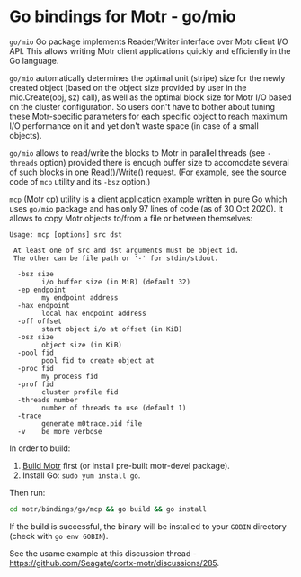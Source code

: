 # Go bindings for Motr - go/mio

`go/mio` Go package implements Reader/Writer interface over Motr client I/O API.
This allows writing Motr client applications quickly and efficiently in the Go language.

`go/mio` automatically determines the optimal unit (stripe) size for the newly created object
(based on the object size provided by user in the mio.Create(obj, sz) call), as well as
the optimal block size for Motr I/O based on the cluster configuration. So users don't have
to bother about tuning these Motr-specific parameters for each specific object to reach
maximum I/O performance on it and yet don't waste space (in case of a small objects).

`go/mio` allows to read/write the blocks to Motr in parallel threads (see `-threads` option)
provided there is enough buffer size to accomodate several of such blocks in one
Read()/Write() request. (For example, see the source code of `mcp` utility and its `-bsz`
option.)

`mcp` (Motr cp) utility is a client application example written in pure Go which uses
`go/mio` package and has only 97 lines of code (as of 30 Oct 2020). It allows to copy
Motr objects to/from a file or between themselves:

```Text
Usage: mcp [options] src dst

 At least one of src and dst arguments must be object id.
 The other can be file path or '-' for stdin/stdout.

  -bsz size
    	i/o buffer size (in MiB) (default 32)
  -ep endpoint
    	my endpoint address
  -hax endpoint
    	local hax endpoint address
  -off offset
    	start object i/o at offset (in KiB)
  -osz size
    	object size (in KiB)
  -pool fid
    	pool fid to create object at
  -proc fid
    	my process fid
  -prof fid
    	cluster profile fid
  -threads number
    	number of threads to use (default 1)
  -trace
    	generate m0trace.pid file
  -v	be more verbose
```

In order to build:

 1. [Build Motr](../../doc/Quick-Start-Guide.rst) first
   (or install pre-built motr-devel package).
 2. Install Go: `sudo yum install go`.

Then run:

```sh
cd motr/bindings/go/mcp && go build && go install
```

If the build is successful, the binary will be installed
to your `GOBIN` directory (check with `go env GOBIN`).

See the usame example at this discussion thread -
https://github.com/Seagate/cortx-motr/discussions/285.
